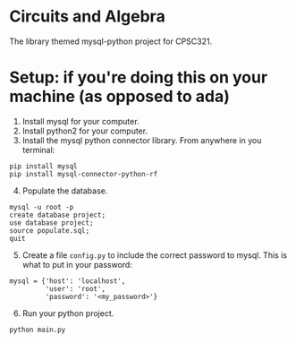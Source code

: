 # Circuits and Algebra

The library themed mysql-python project for CPSC321.

# Setup: if you're doing this on your machine (as opposed to ada)
1. Install mysql for your computer.
2. Install python2 for your computer.
3. Install the mysql python connector library. From anywhere in you terminal:
```
pip install mysql
pip install mysql-connector-python-rf
```
4. Populate the database.
```
mysql -u root -p
create database project;
use database project;
source populate.sql;
quit
```
5. Create a file `config.py` to include the correct password to mysql. This is what to put in your password:
```
mysql = {'host': 'localhost',
         'user': 'root',
         'password': '<my_password>'}
```
6. Run your python project.
```
python main.py
```
